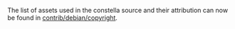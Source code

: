 The list of assets used in the constella source and their attribution can now be found in [contrib/debian/copyright](../contrib/debian/copyright).
